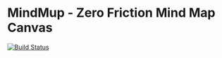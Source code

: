 MindMup - Zero Friction Mind Map Canvas
=======

[![Build Status](https://api.travis-ci.org/mindmup/mindmup.png)](http://travis-ci.org/mindmup/mindmup)

